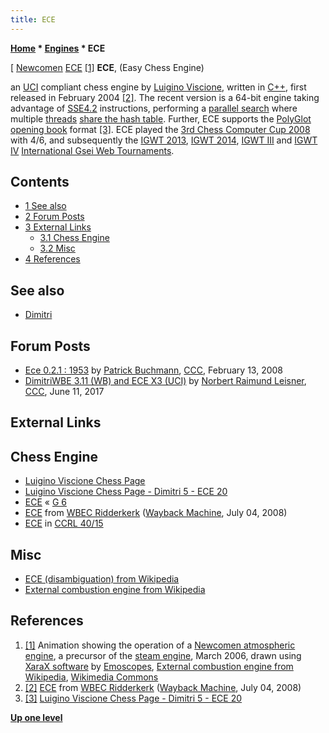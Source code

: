 ```yaml
---
title: ECE
---
```

**[Home](Home "Home") * [Engines](Engines "Engines") * ECE**

\[ [Newcomen](https://en.wikipedia.org/wiki/Thomas_Newcomen) [ECE](https://en.wikipedia.org/wiki/External_combustion_engine) <a id="cite-note-1" href="#cite-ref-1">[1]</a>
**ECE**, (Easy Chess Engine)

an [UCI](UCI "UCI") compliant chess engine by [Luigino Viscione](index.php?title=Luigino_Viscione&action=edit&redlink=1 "Luigino Viscione (page does not exist)"), written in [C++](Cpp "Cpp"), first released in February 2004 <a id="cite-note-2" href="#cite-ref-2">[2]</a>.
The recent version is a 64-bit engine taking advantage of [SSE4.2](SSE4 "SSE4") instructions, performing a [parallel search](Parallel_Search "Parallel Search") where multiple [threads](Thread "Thread") [share the hash table](Shared_Hash_Table "Shared Hash Table").
Further, ECE supports the [PolyGlot](PolyGlot "PolyGlot") [opening book](Opening_Book "Opening Book") format <a id="cite-note-3" href="#cite-ref-3">[3]</a>. ECE played the [3rd Chess Computer Cup 2008](CCC_2008 "CCC 2008") with 4/6,
and subsequently the [IGWT 2013](IGWT_2013 "IGWT 2013"), [IGWT 2014](IGWT_2014 "IGWT 2014"), [IGWT III](IGWT_III "IGWT III") and [IGWT IV](IGWT_IV "IGWT IV") [International Gsei Web Tournaments](Italian_Computer_Chess_Championship#IGWT "Italian Computer Chess Championship").

## Contents

- [1 See also](#see-also)
- [2 Forum Posts](#forum-posts)
- [3 External Links](#external-links)
  - [3.1 Chess Engine](#chess-engine)
  - [3.2 Misc](#misc)
- [4 References](#references)

## See also

- [Dimitri](Dimitri "Dimitri")

## Forum Posts

- [Ece 0.2.1 : 1953](http://www.talkchess.com/forum/viewtopic.php?t=19589) by [Patrick Buchmann](Patrick_Buchmann "Patrick Buchmann"), [CCC](CCC "CCC"), February 13, 2008
- [DimitriWBE 3.11 (WB) and ECE X3 (UCI)](http://www.talkchess.com/forum/viewtopic.php?t=64257) by [Norbert Raimund Leisner](Norbert_Raimund_Leisner "Norbert Raimund Leisner"), [CCC](CCC "CCC"), June 11, 2017

## External Links

## Chess Engine

- [Luigino Viscione Chess Page](http://lesgames.altervista.org/)
- [Luigino Viscione Chess Page - Dimitri 5 - ECE 20](http://lesgames.altervista.org/faq.html)
- [ECE](http://www.g-sei.org/ece/) « [G 6](G_6 "G 6")
- [ECE](http://web.archive.org/web/20080704173259/http://wbec-ridderkerk.nl/html/details1/ECE.html) from [WBEC Ridderkerk](WBEC "WBEC") ([Wayback Machine](https://en.wikipedia.org/wiki/Wayback_Machine), July 04, 2008)
- [ECE](http://www.computerchess.org.uk/ccrl/4040/cgi/compare_engines.cgi?family=ECE&print=Rating+list&print=Results+table&print=LOS+table&print=Ponder+hit+table&print=Eval+difference+table&print=Comopp+gamenum+table&print=Overlap+table&print=Score+with+common+opponents) in [CCRL 40/15](CCRL "CCRL")

## Misc

- [ECE (disambiguation) from Wikipedia](https://en.wikipedia.org/wiki/ECE)
- [External combustion engine from Wikipedia](https://en.wikipedia.org/wiki/External_combustion_engine)

## References

1. <a id="cite-ref-1" href="#cite-note-1">[1]</a> Animation showing the operation of a [Newcomen atmospheric engine](https://en.wikipedia.org/wiki/Newcomen_atmospheric_engine), a precursor of the [steam engine](https://en.wikipedia.org/wiki/Steam_engine), March 2006, drawn using [XaraX software](https://en.wikipedia.org/wiki/Xara_Photo_%26_Graphic_Designer) by [Emoscopes](https://commons.wikimedia.org/wiki/User:Emoscopes), [External combustion engine from Wikipedia](https://en.wikipedia.org/wiki/External_combustion_engine), [Wikimedia Commons](https://en.wikipedia.org/wiki/Wikimedia_Commons)
1. <a id="cite-ref-2" href="#cite-note-2">[2]</a> [ECE](http://web.archive.org/web/20080704173259/http://wbec-ridderkerk.nl/html/details1/ECE.html) from [WBEC Ridderkerk](WBEC "WBEC") ([Wayback Machine](https://en.wikipedia.org/wiki/Wayback_Machine), July 04, 2008)
1. <a id="cite-ref-3" href="#cite-note-3">[3]</a> [Luigino Viscione Chess Page - Dimitri 5 - ECE 20](http://lesgames.altervista.org/faq.html)

**[Up one level](Engines "Engines")**

